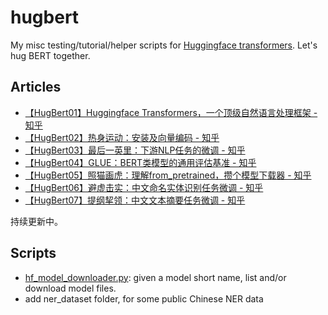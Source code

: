 # hugbert
My misc testing/tutorial/helper scripts for [Huggingface transformers](https://github.com/huggingface/transformers). Let's hug BERT together. 

## Articles

* [【HugBert01】Huggingface Transformers，一个顶级自然语言处理框架 - 知乎](https://zhuanlan.zhihu.com/p/141527015)
* [【HugBert02】热身运动：安装及向量编码 - 知乎](https://zhuanlan.zhihu.com/p/143161582)
* [【HugBert03】最后一英里：下游NLP任务的微调 - 知乎](https://zhuanlan.zhihu.com/p/149779660)
* [【HugBert04】GLUE：BERT类模型的通用评估基准 - 知乎](https://zhuanlan.zhihu.com/p/151818251)
* [【HugBert05】照猫画虎：理解from_pretrained，攒个模型下载器 - 知乎](https://zhuanlan.zhihu.com/p/158974273)
* [【HugBert06】避虚击实：中文命名实体识别任务微调 - 知乎](https://zhuanlan.zhihu.com/p/164966421)
* [【HugBert07】提纲挈领：中文文本摘要任务微调 - 知乎](https://zhuanlan.zhihu.com/p/168719940)

持续更新中。

## Scripts

* [hf_model_downloader.py](https://github.com/hspuppy/hugbert/blob/master/hf_model_downloader.py): given a model short name, list and/or download model files.
* add ner_dataset folder, for some public Chinese NER data
